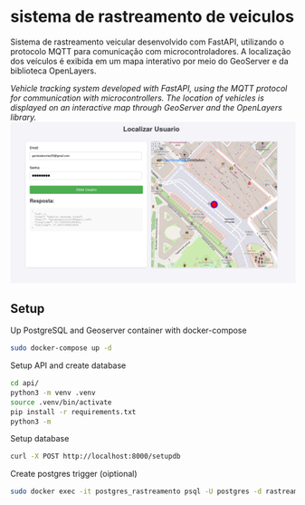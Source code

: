 # sistema de rastreamento de veiculos
Sistema de rastreamento veicular desenvolvido com FastAPI, utilizando o protocolo MQTT para comunicação com microcontroladores. A localização dos veículos é exibida em um mapa interativo por meio do GeoServer e da biblioteca OpenLayers.

<i>Vehicle tracking system developed with FastAPI, using the MQTT protocol for communication with microcontrollers. The location of vehicles is displayed on an interactive map through GeoServer and the OpenLayers library.</i>
<img src="image.png" />

## Setup
Up PostgreSQL and Geoserver container with docker-compose
```bash
sudo docker-compose up -d
```

Setup API and create database
```bash
cd api/
python3 -m venv .venv
source .venv/bin/activate
pip install -r requirements.txt
python3 -m
```
Setup database
```bash
curl -X POST http://localhost:8000/setupdb
```
Create postgres trigger (oiptional)
```bash
sudo docker exec -it postgres_rastreamento psql -U postgres -d rastreamento -f /docker-entrypoint-initdb.d/init.sql
```
